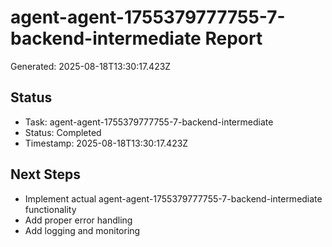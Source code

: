 # agent-agent-1755379777755-7-backend-intermediate Report

Generated: 2025-08-18T13:30:17.423Z

## Status
- Task: agent-agent-1755379777755-7-backend-intermediate
- Status: Completed
- Timestamp: 2025-08-18T13:30:17.423Z

## Next Steps
- Implement actual agent-agent-1755379777755-7-backend-intermediate functionality
- Add proper error handling
- Add logging and monitoring
